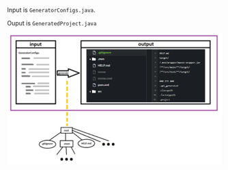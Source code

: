 Input is ``GeneratorConfigs.java``.

Ouput is ``GeneratedProject.java``

![VisualizerSketch](media/visualizer_sketch.png)